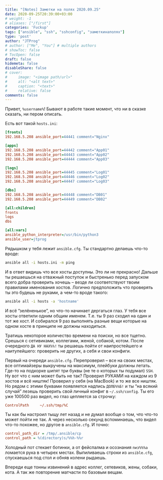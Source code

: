 ```yaml
---
title: "[Notes] Заметки на полях 2020.09.25"
date: 2020-09-25T20:39:00+03:00
# weight: -1
# aliases: ["/first"]
categories: 'Fuckup'
tags: ["ansible", "ssh", "sshconfig", "заметкинаполях"]
type: 'post'
author: "JTProg"
# author: ["Me", "You"] # multiple authors
# showToc: false
# TocOpen: false
draft: false
hidemeta: false
disableShare: false
# cover:
#     image: "<image path/url>"
#     alt: "<alt text>"
#     caption: "<text>"
#     relative: false
comments: false
---
```


Привет, `%username%`! Бывают в работе такие момент, что ни в сказке сказать, ни пером описать.


Есть вот такой `hosts.ini`:

```ini
[fronts]
192.168.5.208 ansible_port=44441 comment="Nginx"

[apps]
192.168.5.208 ansible_port=44442 comment="App01"
192.168.5.208 ansible_port=44443 comment="App02"
192.168.5.208 ansible_port=44444 comment="App03"

[logs]
192.168.5.208 ansible_port=44445 comment="Log01"
192.168.5.208 ansible_port=44446 comment="Log02"
192.168.5.208 ansible_port=44447 comment="Log03"

[dbs]
192.168.5.208 ansible_port=44448 comment="DB01"
192.168.5.208 ansible_port=44449 comment="DB02"

[all:children]
fronts
logs
dbs

[all:vars]
ansible_python_interpreter=/usr/bin/python3
ansible_user=jtprog
```

Рядышком у тебя лежит `ansible.cfg`. Ты стандартно делаешь что-то вроде:

```bash
ansible all -i hosts.ini -m ping
```

И в ответ видишь что все хосты доступны. Это ли не прекрасно! Дальше ты решаешься на отважный поступок и быстренько перед запуском всего добра проверить хочешь – везде ли соответствуют твоим правилами именования хостов. Логично предположить что проверять ты это будешь не руками, а чем-то вроде такого:

```bash
ansible all -i hosts -a 'hostname'
```

И всё “зелёненькое”, но что-то начинает дергаться глаз. У тебя все хосты ответили одним общим именем. Т.е. ты 9 раз сходил на один и тот же хост. И собирался 9 раз выполнять разные вещи которые на одном хосте в принципе не должны находиться.

Тратишь некоторое количество времени на поиски, но все тщетно. Срешься с сетивиками, коллегами, женой, собакой, котом. После очередного `ДА НУ НАХ%%!` ты решаешь пойти от наипростейшего и наитупейшего: проверить не других, а себя и свои конфиги. 

Первый на очереди `ansible.cfg`. Перепроверил – все на своих местах, все оптимайзеры выкручены на максимум, плейбуки должны летать. Где-то на подкорке шипят три буквы (не те о которых ты подумал) `SSH`. Ну вот что с ним может быть не так? Проверил РУКАМИ на каждом из 9 хостов и всё ништяк! Проверил у себя (на MacBook) и то же все ништяк. Но рядом с этими буквами появляется надпись `ДОЛБ%%Б!` и ты “на всякий случай” лезешь проверить свой личный конфиг в `~/.ssh/config`. Ты его уже 100500 раз видел, но глаз цепляется за строчку:

```ini
ControlPath     ~/.ssh/tmp/%C
```

Ты как бы настроил тыщу лет назад и не думал вообще о том, что что-то может пойти не так. А через несколько секунд вспоминаешь, что видел что-то похожее, но другое в `ansible.cfg`. И точно:

```ini
control_path_dir = /tmp/.ansible/cp
control_path = %(directory)s/%%h-%%r
```

Холодный пот стекает ботинки, а от фейспалма и осознания `пиз%%%а` ломается рука в четырех местах. Выпиливаешь строки из `ansible.cfg`, спускаешься под стол и обняв колени рыдаешь.

Впереди еще тонны извинений в адрес коллег, сетевиков, жены, собаки, кота. А так же повторение матчасти по базовым вещам.


